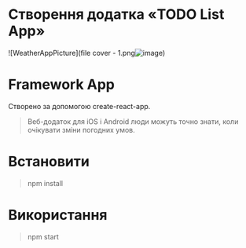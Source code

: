 # Створення додатка «TODO List App»
![WeatherAppPicture](file cover - 1.png![image](https://user-images.githubusercontent.com/57329027/116400314-936a9900-a832-11eb-9509-15beac7a6b6d.png))



# Framework App 
Створено за допомогою create-react-app.

> Веб-додаток для iOS і Android люди можуть точно знати, коли очікувати зміни погодних умов.

# Встановити
> npm install

# Використання
> npm start
